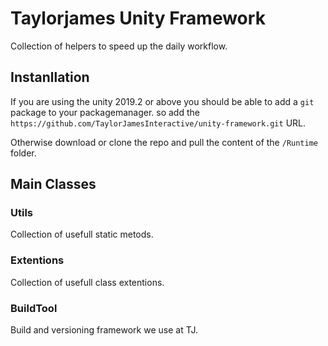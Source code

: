 # Taylorjames Unity Framework
Collection of helpers to speed up the daily workflow.

## Instanllation
If you are using the unity 2019.2 or above you should be able to add a `git` package to your packagemanager. so add the `https://github.com/TaylorJamesInteractive/unity-framework.git` URL.

Otherwise download or clone the repo and pull the content of the `/Runtime` folder.

## Main Classes

### Utils
Collection of usefull static metods.

### Extentions
Collection of usefull class extentions. 

### BuildTool
Build and versioning framework we use at TJ.